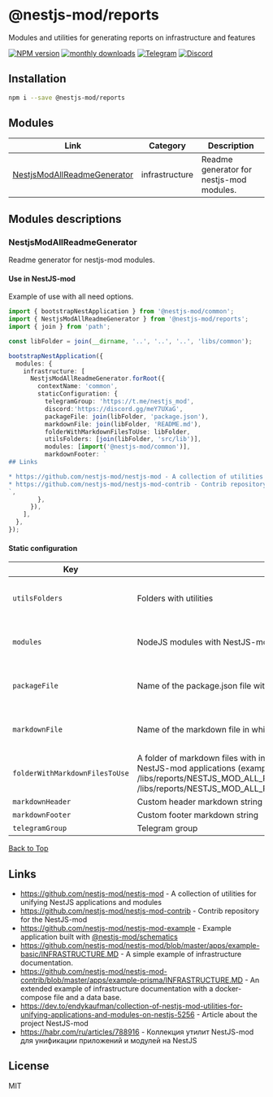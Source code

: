 
# @nestjs-mod/reports

Modules and utilities for generating reports on infrastructure and features

[![NPM version][npm-image]][npm-url] [![monthly downloads][downloads-image]][downloads-url] [![Telegram][telegram-image]][telegram-url] [![Discord][discord-image]][discord-url]

## Installation

```bash
npm i --save @nestjs-mod/reports
```


## Modules

| Link | Category | Description |
| ---- | -------- | ----------- |
| [NestjsModAllReadmeGenerator](#nestjsmodallreadmegenerator) | infrastructure | Readme generator for nestjs-mod modules. |


## Modules descriptions

### NestjsModAllReadmeGenerator
Readme generator for nestjs-mod modules.

#### Use in NestJS-mod
Example of use with all need options.

```typescript
import { bootstrapNestApplication } from '@nestjs-mod/common';
import { NestjsModAllReadmeGenerator } from '@nestjs-mod/reports';
import { join } from 'path';

const libFolder = join(__dirname, '..', '..', '..', 'libs/common');

bootstrapNestApplication({
  modules: {
    infrastructure: [
      NestjsModAllReadmeGenerator.forRoot({
        contextName: 'common',
        staticConfiguration: {
          telegramGroup: 'https://t.me/nestjs_mod',
          discord:'https://discord.gg/meY7UXaG',
          packageFile: join(libFolder, 'package.json'),
          markdownFile: join(libFolder, 'README.md'),
          folderWithMarkdownFilesToUse: libFolder,
          utilsFolders: [join(libFolder, 'src/lib')],
          modules: [import('@nestjs-mod/common')],
          markdownFooter: `
## Links

* https://github.com/nestjs-mod/nestjs-mod - A collection of utilities for unifying NestJS applications and modules
* https://github.com/nestjs-mod/nestjs-mod-contrib - Contrib repository for the NestJS-mod
`,
        },
      }),
    ],
  },
});
```


#### Static configuration


| Key    | Description | Constraints | Default | Value |
| ------ | ----------- | ----------- | ------- | ----- |
|`utilsFolders`|Folders with utilities|**isNotEmpty** (utilsFolders should not be empty)|-|-|
|`modules`|NodeJS modules with NestJS-mod modules|**isNotEmpty** (modules should not be empty)|-|**hidden**|
|`packageFile`|Name of the package.json file with information|**isNotEmpty** (packageFile should not be empty)|-|-|
|`markdownFile`|Name of the markdown file in which to save|**isNotEmpty** (markdownFile should not be empty)|-|-|
|`folderWithMarkdownFilesToUse`|A folder of markdown files with instructions for using modules in NestJS and NestJS-mod applications (example of file names: /libs/reports/NESTJS_MOD_ALL_README_GENERATOR_USE_IN_NEST_JS.md, /libs/reports/NESTJS_MOD_ALL_README_GENERATOR_USE_IN_NEST_JS_MOD.md)|**optional**|-|-|
|`markdownHeader`|Custom header markdown string|**optional**|-|-|
|`markdownFooter`|Custom footer markdown string|**optional**|-|-|
|`telegramGroup`|Telegram group|**optional**|-|-|

[Back to Top](#modules)

## Links

* https://github.com/nestjs-mod/nestjs-mod - A collection of utilities for unifying NestJS applications and modules
* https://github.com/nestjs-mod/nestjs-mod-contrib - Contrib repository for the NestJS-mod
* https://github.com/nestjs-mod/nestjs-mod-example - Example application built with [@nestjs-mod/schematics](https://github.com/nestjs-mod/nestjs-mod/tree/master/libs/schematics)
* https://github.com/nestjs-mod/nestjs-mod/blob/master/apps/example-basic/INFRASTRUCTURE.MD - A simple example of infrastructure documentation.
* https://github.com/nestjs-mod/nestjs-mod-contrib/blob/master/apps/example-prisma/INFRASTRUCTURE.MD - An extended example of infrastructure documentation with a docker-compose file and a data base.
* https://dev.to/endykaufman/collection-of-nestjs-mod-utilities-for-unifying-applications-and-modules-on-nestjs-5256 - Article about the project NestJS-mod
* https://habr.com/ru/articles/788916 - Коллекция утилит NestJS-mod для унификации приложений и модулей на NestJS


## License

MIT

[npm-image]: https://badgen.net/npm/v/@nestjs-mod/reports
[npm-url]: https://npmjs.org/package/@nestjs-mod/reports
[telegram-image]: https://img.shields.io/badge/group-telegram-blue.svg?maxAge=2592000
[telegram-url]: https://t.me/nestjs_mod
[discord-image]: https://img.shields.io/badge/discord-online-brightgreen.svg
[discord-url]: https://discord.gg/meY7UXaG
[downloads-image]: https://badgen.net/npm/dm/@nestjs-mod/reports
[downloads-url]: https://npmjs.org/package/@nestjs-mod/reports
